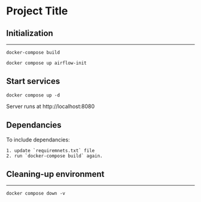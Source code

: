 
# Project Title

## Initialization
----------------------

```docker-compose build```

```docker compose up airflow-init```

## Start services

```docker compose up -d```

Server runs at http://localhost:8080

## Dependancies

To include dependancies:

    1. update `requiremnets.txt` file  
    2. run `docker-compose build` again.

## Cleaning-up environment

---
```commandlin
docker compose down -v

